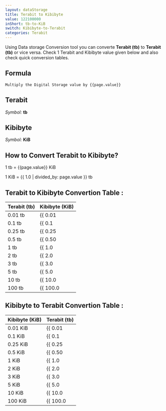 ```yaml
---
layout: dataStorage
title: Terabit to Kibibyte
value: 122100000
inShort: tb-to-KiB
switch: Kibibyte-to-Terabit
categories: Terabit
---
```


Using Data storage Conversion tool you can converte **Terabit (tb)** to **Terabit (tb)** or vice versa. Check 1 Terabit and Kibibyte value given below and also check quick conversion tables.

## Formula
`Multiply the Digital Storage value by {{page.value}}`

## Terabit
*Symbol:* **tb**

## Kibibyte
*Symbol:* **KiB**

## How to Convert Terabit to Kibibyte?

1 tb = {{page.value}} KiB

1 KiB = {{ 1.0 | divided_by: page.value }} tb


## Terabit to Kibibyte Convertion Table :

| Terabit (tb) | Kibibyte (KiB) |
| ---- | ---- |
| 0.01 tb | {{ 0.01 | times: page.value }} KiB |
| 0.1 tb | {{ 0.1 | times: page.value }} KiB |
| 0.25 tb | {{ 0.25 | times: page.value }} KiB |
| 0.5 tb | {{ 0.50 | times: page.value }} KiB |
| 1 tb | {{ 1.0 | times: page.value }} KiB |
| 2 tb | {{ 2.0 | times: page.value }} KiB |
| 3 tb | {{ 3.0 | times: page.value }} KiB |
| 5 tb | {{ 5.0 | times: page.value }} KiB |
| 10 tb | {{ 10.0 | times: page.value }} KiB |
| 100 tb | {{ 100.0 | times: page.value }} KiB |

## Kibibyte to Terabit Convertion Table :

| Kibibyte (KiB) | Terabit (tb) |
| ---- | ---- |
| 0.01 KiB | {{ 0.01 | divided_by: page.value }} tb |
| 0.1 KiB | {{ 0.1 | divided_by: page.value }} tb |
| 0.25 KiB | {{ 0.25 | divided_by: page.value }} tb |
| 0.5 KiB | {{ 0.50 | divided_by: page.value }} tb |
| 1 KiB | {{ 1.0 | divided_by: page.value }} tb |
| 2 KiB | {{ 2.0 | divided_by: page.value }} tb |
| 3 KiB | {{ 3.0 | divided_by: page.value }} tb |
| 5 KiB | {{ 5.0 | divided_by: page.value }} tb |
| 10 KiB | {{ 10.0 | divided_by: page.value }} tb |
| 100 KiB | {{ 100.0 | divided_by: page.value }} tb |


<script>
document.getElementById('selectInput')[14].selected = true
document.getElementById('selectOutput')[5].selected = true
</script>
